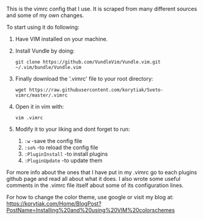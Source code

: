 This is the vimrc config that I use. It is scraped from many different sources and some of my own changes.


To start using it do following:


1. Have VIM installed on your machine.


2. Install Vundle by doing: 
	
   `git clone https://github.com/VundleVim/Vundle.vim.git ~/.vim/bundle/Vundle.vim`


3. Finally download the '.vimrc' file to your root directory:

   `wget https://raw.githubusercontent.com/korytiak/Sveto-vimrc/master/.vimrc`


4. Open it in vim with:

   `vim .vimrc`


5. Modify it to your liking and dont forget to run:

   1. `:w`                                             -save the config file
   2. `:so%`                                           -to reload the config file
   3. `:PluginInstall`                                 -to install plugins
   4. `:PluginUpdate`                                  -to update them


For more info about the ones that I have put in my .vimrc go to each plugins github page and read all about what it does. 
I also wrote some useful comments in the .vimrc file itself about some of its configuration lines.

For how to change the color theme, use google or visit my blog at: https://korytiak.com/Home/BlogPost?PostName=Installing%20and%20using%20VIM%20colorschemes


